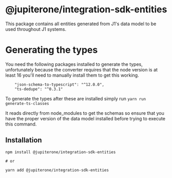 # @jupiterone/integration-sdk-entities

This package contains all entities generated from J1's data model to be used
throughout J1 systems.

# Generating the types

You need the following packages installed to generate the types, unfortunately
because the converter requires that the node version is at least 16 you'll need
to manually install them to get this working.

```
    "json-schema-to-typescript": "^12.0.0",
    "ts-dedupe": "^0.3.1"
```

To generate the types after these are installed simply run
`yarn run generate-ts-classes`

It reads directly from node_modules to get the schemas so ensure that you have
the proper version of the data model installed before trying to execute this
command.

## Installation

```
npm install @jupiterone/integration-sdk-entities

# or

yarn add @jupiterone/integration-sdk-entities
```
